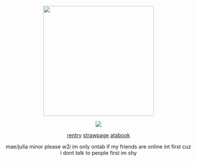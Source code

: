 
  <p align="center">
  
</p>
 <p align="center">
<img src="" data-canonical-src="(https://pbs.twimg.com/media/GYszLABX0AAIY8N?format=jpg&name=4096x4096)" width =300  />
</p>
<p align="center">
  <img src="https://komarev.com/ghpvc/?username=hamatours&label=vistors&color=bd534b">
  </p
   < div align=center>
  

  
</div>

<div align=center>
  
  
  [rentry](https://rentry.co/lacedposiontea) 
  [strawpage](https://rikkakizuki.straw.page/)
  [atabook](https://kurode.atabook.org/) 
  
  
</div>

<p align="center">
  mae/julia minor please w2i im only ontab if my friends are online int first cuz i dont talk to people first im shy
   </p


